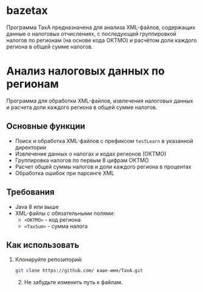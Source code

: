 # bazetax
Программа TaxA предназначена для анализа XML-файлов, содержащих данные о налоговых отчислениях, с последующей группировкой налогов по регионам (на основе кода ОКТМО) и расчётом доли каждого региона в общей сумме налогов.
# Анализ налоговых данных по регионам

Программа для обработки XML-файлов, извлечения налоговых данных и расчета доли каждого региона в общей сумме налогов.

## Основные функции

- Поиск и обработка XML-файлов с префиксом `testLearn` в указанной директории
- Извлечение данных о налогах и кодах регионов (ОКТМО)
- Группировка налогов по первым 8 цифрам ОКТМО
- Расчет общей суммы налогов и доли каждого региона в процентах
- Обработка ошибок при парсинге XML

## Требования

- Java 8 или выше
- XML-файлы с обязательными полями:
  - `<OKTMO>` - код региона
  - `<TaxSum>` - сумма налога

## Как использовать

1. Клонируйте репозиторий:
   ```bash
   git clone https://github.com/ ваше-имя/TaxA.git
   ```
   2. Не забудьте изменить путь к файлам.
